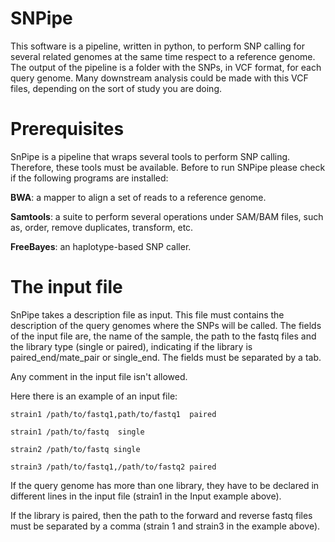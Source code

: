 # SNPipe
This software is a pipeline, written in python, to perform SNP calling for several related genomes at the same time respect to a reference genome. The output of the pipeline is a folder with the SNPs, in VCF format, for each query genome. Many downstream analysis could be made with this VCF files, depending on the sort of study you are doing.

# Prerequisites

SnPipe is a pipeline that wraps several tools to perform SNP calling. Therefore, these tools must be available. Before to run SNPipe please check if the following programs are installed:

**BWA**: a mapper to align a set of reads to a reference genome.

**Samtools**: a suite to perform several operations under SAM/BAM files, such as, order, remove duplicates, transform, etc.

**FreeBayes**: an haplotype-based SNP caller.

# The input file

SnPipe takes a description file as input. This file must contains the description of the query genomes where the SNPs will be called. The fields of the input file are, the name of the sample, the path to the fastq files and the library type (single or paired), indicating if the library is paired_end/mate_pair or single_end. The fields must be separated by a tab.

Any comment in the input file isn't allowed.

Here there is an example of an input file:
```
strain1 /path/to/fastq1,path/to/fastq1  paired

strain1 /path/to/fastq  single

strain2 /path/to/fastq single

strain3 /path/to/fastq1,/path/to/fastq2 paired
```

If the query genome has more than one library, they have to be declared in different lines in the input file (strain1 in the Input example above).

If the library is paired, then the path to the forward and reverse fastq files must be separated by a comma (strain 1 and strain3 in the example above). 
